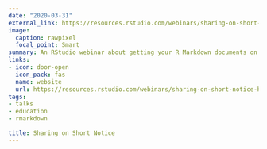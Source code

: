 ```yaml
---
date: "2020-03-31"
external_link: https://resources.rstudio.com/webinars/sharing-on-short-notice-how-to-get-your-materials-online-with-r-markdown
image:
  caption: rawpixel
  focal_point: Smart
summary: An RStudio webinar about getting your R Markdown documents on the web in no time at all. Developed with [Alison Hill](https://alison.rbind.io/).
links:
- icon: door-open
  icon_pack: fas
  name: website
  url: https://resources.rstudio.com/webinars/sharing-on-short-notice-how-to-get-your-materials-online-with-r-markdown
tags:
- talks
- education
- rmarkdown

title: Sharing on Short Notice
---
```


